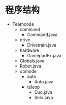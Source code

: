 # 程序结构

* Teamcode
  * command
    * Command.java
  * drive
    * Drivetrain.java
  * hardware
    * GamepadEx.java
  * Globals.java
  * Robot.java
  * opmode
    * auto
      * Auto.java
    * teleop
      * Duo.java
      * Solo.java



<img alt="" class="gitbook-drawing">
